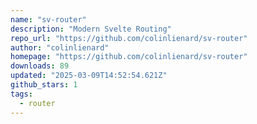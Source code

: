 ```yaml
---
name: "sv-router"
description: "Modern Svelte Routing"
repo_url: "https://github.com/colinlienard/sv-router"
author: "colinlienard"
homepage: "https://github.com/colinlienard/sv-router"
downloads: 89
updated: "2025-03-09T14:52:54.621Z"
github_stars: 1
tags: 
  - router
---
```

